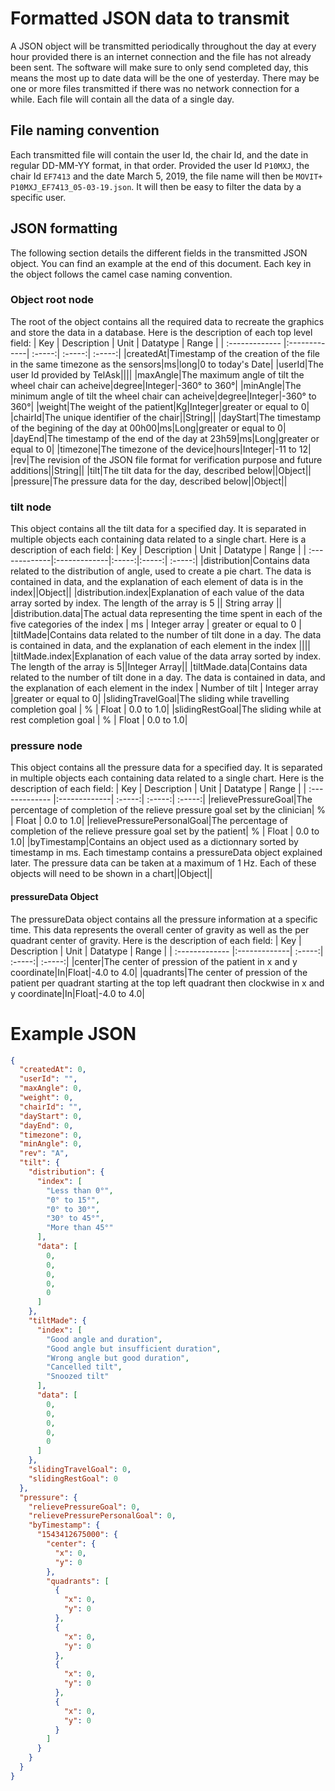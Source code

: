 # Formatted JSON data to transmit
A JSON object will be transmitted periodically throughout the day at every hour provided there is an internet connection and the file has not already been sent. The software will make sure to only send completed day, this means the most up to date data will be the one of yesterday. There may be one or more files transmitted if there was no network connection for a while. Each file will contain all the data of a single day.

## File naming convention
Each transmitted file will contain the user Id, the chair Id, and the date in regular DD-MM-YY format, in that order. Provided the user Id `P10MXJ`, the chair Id `EF7413` and the date March 5, 2019, the file name will then be `MOVIT+ P10MXJ_EF7413_05-03-19.json`. It will then be easy to filter the data by a specific user.

## JSON formatting
The following section details the different fields in the transmitted JSON object. You can find an example at the end of this document. Each key in the object follows the camel case naming convention.

### Object root node
The root of the object contains all the required data to recreate the graphics and store the data in a database. Here is the description of each top level field:
| Key        | Description           | Unit  | Datatype  | Range |
| :------------- |:-------------| :-----:| :-----:| :-----:|
|createdAt|Timestamp of the creation of the file in the same timezone as the sensors|ms|long|0 to today's Date|
|userId|The user Id provided by TelAsk||||
|maxAngle|The maximum angle of tilt the wheel chair can acheive|degree|Integer|-360° to 360°|
|minAngle|The minimum angle of tilt the wheel chair can acheive|degree|Integer|-360° to 360°|
|weight|The weight of the patient|Kg|Integer|greater or equal to 0|
|chairId|The unique identifier of the chair||String||
|dayStart|The timestamp of the begining of the day at 00h00|ms|Long|greater or equal to 0|
|dayEnd|The timestamp of the end of the day at 23h59|ms|Long|greater or equal to 0|
|timezone|The timezone of the device|hours|Integer|-11 to 12|
|rev|The revision of the JSON file format for verification purpose and future additions||String||
|tilt|The tilt data for the day, described below||Object||
|pressure|The pressure data for the day, described below||Object||

### tilt node
This object contains all the tilt data for a specified day. It is separated in multiple objects each containing data related to a single chart. Here is a description of each field:
| Key        | Description           | Unit  | Datatype  | Range |
| :-------------|:-------------|:-----:|:-----:| :-----:|
|distribution|Contains data related to the distribution of angle, used to create a pie chart. The data is contained in data, and the explanation of each element of data is in the index||Object||
|distribution.index|Explanation of each value of the data array sorted by index. The length of the array is 5 || String array ||
|distribution.data|The actual data representing the time spent in each of the five categories of the index | ms | Integer array | greater or equal to 0 |
|tiltMade|Contains data related to the number of tilt done in a day. The data is contained in data, and the explanation of each element in the index ||||
|tiltMade.index|Explanation of each value of the data array sorted by index. The length of the array is 5||Integer Array||
|tiltMade.data|Contains data related to the number of tilt done in a day. The data is contained in data, and the explanation of each element in the index | Number of tilt  | Integer array |greater or equal to 0|
|slidingTravelGoal|The sliding while travelling completion goal | % | Float | 0.0 to 1.0|
|slidingRestGoal|The sliding while at rest completion goal | % | Float  | 0.0 to 1.0|

### pressure node
This object contains all the pressure data for a specified day. It is separated in multiple objects each containing data related to a single chart. Here is the description of each field:
| Key        | Description           | Unit  | Datatype  | Range |
| :------------- |:-------------| :-----:| :-----:| :-----:|
|relievePressureGoal|The percentage of completion of the relieve pressure goal set by the clinician| % | Float | 0.0 to 1.0|
|relievePressurePersonalGoal|The percentage of completion of the relieve pressure goal set by the patient| % | Float  | 0.0 to 1.0|
|byTimestamp|Contains an object used as a dictionnary sorted by timestamp in ms. Each timestamp contains a pressureData object explained later. The pressure data can be taken at a maximum of 1 Hz. Each of these objects will need to be shown in a chart||Object||

#### pressureData Object
The pressureData object contains all the pressure information at a specific time. This data represents the overall center of gravity as well as the per quadrant center of gravity. Here is the description of each field:
| Key        | Description           | Unit  | Datatype  | Range |
| :------------- |:-------------| :-----:| :-----:| :-----:|
|center|The center of pression of the patient in x and y coordinate|In|Float|-4.0 to 4.0|
|quadrants|The center of pression of the patient per quadrant starting at the top left quadrant then clockwise in x and y coordinate|In|Float|-4.0 to 4.0|



# Example JSON
``` json
{
  "createdAt": 0,
  "userId": "",
  "maxAngle": 0,
  "weight": 0,
  "chairId": "",
  "dayStart": 0,
  "dayEnd": 0,
  "timezone": 0,
  "minAngle": 0,
  "rev": "A",
  "tilt": {
    "distribution": {
      "index": [
        "Less than 0°",
        "0° to 15°",
        "0° to 30°",
        "30° to 45°",
        "More than 45°"
      ],
      "data": [
        0,
        0,
        0,
        0,
        0
      ]
    },
    "tiltMade": {
      "index": [
        "Good angle and duration",
        "Good angle but insufficient duration",
        "Wrong angle but good duration",
        "Cancelled tilt",
        "Snoozed tilt"
      ],
      "data": [
        0,
        0,
        0,
        0,
        0
      ]
    },
    "slidingTravelGoal": 0,
    "slidingRestGoal": 0
  },
  "pressure": {
    "relievePressureGoal": 0,
    "relievePressurePersonalGoal": 0,
    "byTimestamp": {
      "1543412675000": {
        "center": {
          "x": 0,
          "y": 0
        },
        "quadrants": [
          {
            "x": 0,
            "y": 0
          },
          {
            "x": 0,
            "y": 0
          },
          {
            "x": 0,
            "y": 0
          },
          {
            "x": 0,
            "y": 0
          }
        ]
      }
    }
  }
}
```